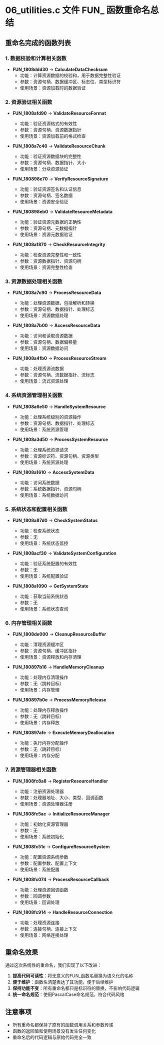 # 06_utilities.c 文件 FUN_ 函数重命名总结

## 重命名完成的函数列表

### 1. 数据校验和计算相关函数
- **FUN_1808ddd30** → **CalculateDataChecksum**
  - 功能：计算资源数据的校验和，用于数据完整性验证
  - 参数：资源句柄、数据缓冲区、标志位、类型标识符
  - 使用场景：资源加载时的数据验证

### 2. 资源验证相关函数
- **FUN_1808afd90** → **ValidateResourceFormat**
  - 功能：验证资源格式的有效性
  - 参数：资源句柄、资源数据指针
  - 使用场景：资源加载前的格式检查

- **FUN_1808a7c40** → **ValidateResourceChunk**
  - 功能：验证资源数据块的完整性
  - 参数：资源句柄、数据指针、大小
  - 使用场景：分块资源验证

- **FUN_180898e70** → **VerifyResourceSignature**
  - 功能：验证资源签名和认证信息
  - 参数：资源句柄、签名数据
  - 使用场景：资源安全验证

- **FUN_180898eb0** → **ValidateResourceMetadata**
  - 功能：验证资源元数据的正确性
  - 参数：资源句柄、元数据指针
  - 使用场景：资源元数据验证

- **FUN_1808a1870** → **CheckResourceIntegrity**
  - 功能：检查资源完整性和一致性
  - 参数：资源数据指针、资源句柄
  - 使用场景：资源完整性检查

### 3. 资源数据处理相关函数
- **FUN_1808a7c90** → **ProcessResourceData**
  - 功能：处理资源数据，包括解析和转换
  - 参数：资源句柄、数据指针、处理标志
  - 使用场景：资源数据处理

- **FUN_1808a7b00** → **AccessResourceData**
  - 功能：访问和读取资源数据
  - 参数：资源句柄、数据偏移量
  - 使用场景：资源数据访问

- **FUN_1808a4fb0** → **ProcessResourceStream**
  - 功能：处理资源流数据
  - 参数：资源句柄、流数据指针、流标志
  - 使用场景：流式资源处理

### 4. 系统资源管理相关函数
- **FUN_1808a6e50** → **HandleSystemResource**
  - 功能：处理系统级别的资源操作
  - 参数：资源句柄、数据指针、处理标志
  - 使用场景：系统资源管理

- **FUN_1808a3d50** → **ProcessSystemResource**
  - 功能：处理系统资源请求
  - 参数：资源标识符、资源句柄、资源类型
  - 使用场景：系统资源处理

- **FUN_1808a1610** → **AccessSystemData**
  - 功能：访问系统数据
  - 参数：系统数据指针、资源句柄
  - 使用场景：系统数据访问

### 5. 系统状态和配置相关函数
- **FUN_1808a87d0** → **CheckSystemStatus**
  - 功能：检查系统状态
  - 参数：无
  - 使用场景：系统状态监控

- **FUN_1808acf30** → **ValidateSystemConfiguration**
  - 功能：验证系统配置的有效性
  - 参数：无
  - 使用场景：系统配置验证

- **FUN_1808a1090** → **GetSystemState**
  - 功能：获取当前系统状态
  - 参数：无
  - 使用场景：系统状态查询

### 6. 内存管理相关函数
- **FUN_1808de000** → **CleanupResourceBuffer**
  - 功能：清理资源缓冲区
  - 参数：资源句柄、缓冲区指针
  - 使用场景：资源释放和内存清理

- **FUN_180897b16** → **HandleMemoryCleanup**
  - 功能：处理内存清理操作
  - 参数：无（跳转目标）
  - 使用场景：内存管理

- **FUN_180897b0e** → **ProcessMemoryRelease**
  - 功能：处理内存释放操作
  - 参数：无（跳转目标）
  - 使用场景：内存释放

- **FUN_180897afe** → **ExecuteMemoryDeallocation**
  - 功能：执行内存分配操作
  - 参数：无（跳转目标）
  - 使用场景：内存分配

### 7. 资源管理器相关函数
- **FUN_1808fc8a8** → **RegisterResourceHandler**
  - 功能：注册资源处理器
  - 参数：处理器地址、大小、类型、回调函数
  - 使用场景：资源处理器注册

- **FUN_1808fc5ac** → **InitializeResourceManager**
  - 功能：初始化资源管理器
  - 参数：无
  - 使用场景：系统初始化

- **FUN_1808fc51c** → **ConfigureResourceSystem**
  - 功能：配置资源系统参数
  - 参数：配置参数、配置上下文
  - 使用场景：系统配置

- **FUN_1808fc074** → **ProcessResourceCallback**
  - 功能：处理资源回调函数
  - 参数：回调参数
  - 使用场景：回调处理

- **FUN_1808fc914** → **HandleResourceConnection**
  - 功能：处理资源连接
  - 参数：连接句柄、连接上下文
  - 使用场景：网络连接处理

## 重命名效果

通过这次系统性的重命名，我们实现了以下改进：

1. **提高代码可读性**：将无意义的FUN_函数名替换为语义化的名称
2. **便于维护**：函数名清楚表达了其功能，便于后续维护
3. **保持功能不变**：所有重命名都只是标识符的替换，不影响代码逻辑
4. **统一命名规范**：使用PascalCase命名规范，符合代码风格

## 注意事项

- 所有重命名都保持了原有的函数调用关系和参数传递
- 函数的返回值和使用场景没有发生任何变化
- 重命名后的代码逻辑与原始代码完全一致